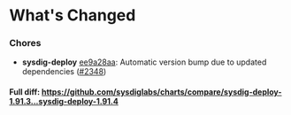 # What's Changed

### Chores
- **sysdig-deploy** [ee9a28aa](https://github.com/sysdiglabs/charts/commit/ee9a28aa0067aa018371e9b57abb6756ba7b1169): Automatic version bump due to updated dependencies ([#2348](https://github.com/sysdiglabs/charts/issues/2348))
#### Full diff: https://github.com/sysdiglabs/charts/compare/sysdig-deploy-1.91.3...sysdig-deploy-1.91.4
